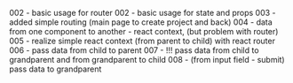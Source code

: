 

002 - basic usage for router
002 - basic usage for state and props
003 - added simple routing (main page to create project and back)
004 - data from one component to another - react context, (but problem with router)
005 - realize simple react context (from parent to child) with react router
006 - pass data from child to parent
007 - !!! pass data from child to grandparent and from grandparent to child 
008 - (from input field - submit) pass data to grandparent

